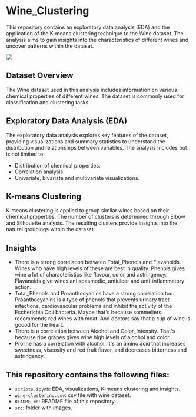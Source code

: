 # Wine_Clustering

This repository contains an exploratory data analysis (EDA) and the application of the K-means clustering technique to the Wine dataset. The analysis aims to gain insights into the characteristics of different wines and uncover patterns within the dataset.

![](https://github.com/federicomolina86/Wine_Clustering/blob/main/src/wine_cups.jpg)

## Dataset Overview

The Wine dataset used in this analysis includes information on various chemical properties of different wines. The dataset is commonly used for classification and clustering tasks.

## Exploratory Data Analysis (EDA)

The exploratory data analysis explores key features of the dataset, providing visualizations and summary statistics to understand the distribution and relationships between variables. The analysis includes but is not limited to:

- Distribution of chemical properties.
- Correlation analysis.
- Univariate, bivariate and multivariate visualizations.

## K-means Clustering

K-means clustering is applied to group similar wines based on their chemical properties. The number of clusters is determined through Elbow and Silhouette analysis. The resulting clusters provide insights into the natural groupings within the dataset.

## Insights
- There is a strong correlation between Total_Phenols and Flavanoids. Wines who have high levels of these are best in quality. Phenols gives wine a lot of characteristics like flavour, color and astringency. Flavanoids give wines antispasmodic, antiulcer and anti-inflammatory action.
- Total_Phenols and Proanthocyanins have a strong correlation too. Proanthocyanins is a type of phenols that prevents urinary tract infections, cardiovascular problems and inhibit the activity of the Escherichia Coli bacteria. Maybe that's because sommeliers recommends red wines with meat. And doctors say that a cup of wine is goood for the heart.
- There is a correlation between Alcohol and Color_Intensity. That's because ripe grapes gives wine high levels of alcohol and color.
- Proline has a correlation with alcohol. It's an amino acid that increases sweetness, viscosity and red fruit flavor, and decreases bitterness and astringency.

## This repository contains the following files:
- `scripts.ipynb`: EDA, visualizations, K-means clustering and insights.
- `wine-clustering.csv`: csv file with wine dataset.
- `README.md`: README file of this repository.
- `src`: folder with images.
